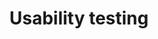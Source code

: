 ---
layout: card
title: Usability testing
category: Validate
what: Observation of people attempting to use a product.
why: To learn a given design&rsquo;s challenges, opportunities, and successes.
timeRequired: 30 minutes to 1 hour per person
how:
  <ol>
    <li><a href="/prototyping">Create a prototype</a> that sufficiently conveys the team&rsquo;s hypothesis based on research. In the absence of a prototype, consider testing a <a href="/comparative-analysis">competitor&rsquo;s product</a>.</li>
    <li>
      Stage a scenario in which someone who would actually use your product tries to employ the prototype for their own ends. Record their attempt. Optionally&#58;
      <ul>
        <li>Ask users to think out loud as they try.</li>
        <li><a href="/incentives">Compensate the participant</a> for their time.</li>    
      </ul>
    </li>
    <li>Avoid asking participants to perform tasks far outside their normal context. This will lead them to reflect on the design rather than their ability to accomplish their goals. (For example, to test a new layout for a &ldquo;user account&rdquo; section on a voter registration website, recruit only people who already register to vote online.)</li>
    <li>Analyze the user&rsquo;s attempt to employ your prototype, looking especially for areas where they struggled or questions they asked to inform design changes.</li>
  </ol>
governmentConsiderations: 
  <p>No PRA implications. First, any given usability test should involve nine or fewer users. Additionally, the PRA explicitly exempts direct observation and non-standardized conversation, 5 CFR 1320.3(h)3. It also specifically excludes tests of knowledge or aptitude, 5 CFR 1320.3(h)7, which is essentially what a usability test tests. See the methods for <a href="/recruiting">Recruiting</a> and <a href="/privacy">Privacy</a> for more tips on taking input from the public.</p>
---